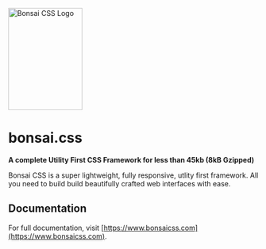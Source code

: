 <a href="https://github.com/bonsaicss/bonsai.css"><img
  src="https://www.joomla51.com/images/bedrock.png" alt="Bonsai CSS Logo"
  width="149" height="206"></a>

# bonsai.css

**A complete Utility First CSS Framework for less than 45kb (8kB Gzipped)**

Bonsai CSS is a super lightweight, fully responsive, utlity first framework. All you need to build build beautifully crafted web interfaces with ease.

## Documentation

For full documentation, visit [https://www.bonsaicss.com](https://www.bonsaicss.com).
